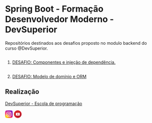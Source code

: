 <h1>Spring Boot - Formação Desenvolvedor Moderno - DevSuperior</h1>

Repositórios destinados aos desafios proposto no modulo backend do curso @DevSuperior. 

##

1. [DESAFIO: Componentes e injeção de dependência.](https://github.com/joosecj/SpringBoot-FDM/tree/main/DesafioUm)

   ##

1. [DESAFIO: Modelo de domínio e ORM](https://github.com/joosecj/SpringBoot-FDM/tree/main/DesafioDois)

#### 







## Realização

[DevSuperior - Escola de programação](https://devsuperior.com.br/)

[![DevSuperior no Instagram](https://raw.githubusercontent.com/devsuperior/bds-assets/main/ds/ig-icon.png)](https://instagram.com/devsuperior.ig) ![DevSuperior no Youtube](https://raw.githubusercontent.com/devsuperior/bds-assets/main/ds/yt-icon.png)